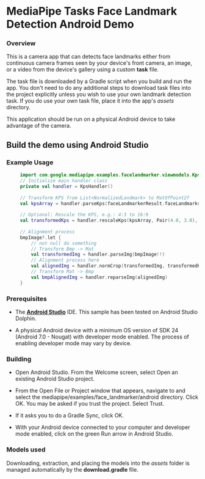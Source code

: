 
# MediaPipe Tasks Face Landmark Detection Android Demo

### Overview

This is a camera app that can  detects face landmarks either from continuous camera frames seen by your device's front camera, an image, or a video from the device's gallery using a custom **task** file.

The task file is downloaded by a Gradle script when you build and run the app. You don't need to do any additional steps to download task files into the project explicitly unless you wish to use your own landmark detection task. If you do use your own task file, place it into the app's *assets* directory.

This application should be run on a physical Android device to take advantage of the camera.

## Build the demo using Android Studio
### Example Usage
```kotlin
     import com.google.mediapipe.examples.facelandmarker.viewmodels.KpsHandler
     // Initialize main handler class
     private val handler = KpsHandler()
     
     // Transform KPS from List<NormalizedLandmark> to MatOfPoint2f
     val kpsArray = handler.parseKps(faceLandmarkerResult.faceLandmarks()[0], imageWidth, imageHeight, true)
     
     // Optional: Rescale the KPS, e.g.: 4:3 to 16:9
     val transformedKps = handler.rescaleKps(kpsArray, Pair(4.0, 3.0), Pair(16.0, 9.0))
     
     // Alignment process
     bmpImage?.let {
         // not null do something
         // Transform Bmp -> Mat
         val transformedImg = handler.parseImg(bmpImage!!)
         // Alignment process here
         val alignedImg = handler.normCrop(transformedImg, transformedKps, full = true)
    	 // Transform Mat -> Bmp
         val bmpAlignedImg = handler.reparseImg(alignedImg)
     }
```
### Prerequisites

*   The **[Android Studio](https://developer.android.com/studio/index.html)** IDE. This sample has been tested on Android Studio Dolphin.

*   A physical Android device with a minimum OS version of SDK 24 (Android 7.0 -
    Nougat) with developer mode enabled. The process of enabling developer mode
    may vary by device.

### Building

*   Open Android Studio. From the Welcome screen, select Open an existing
    Android Studio project.

*   From the Open File or Project window that appears, navigate to and select
    the mediapipe/examples/face_landmarker/android directory. Click OK. You may
    be asked if you trust the project. Select Trust.

*   If it asks you to do a Gradle Sync, click OK.

*   With your Android device connected to your computer and developer mode
    enabled, click on the green Run arrow in Android Studio.

### Models used

Downloading, extraction, and placing the models into the *assets* folder is
managed automatically by the **download.gradle** file.
